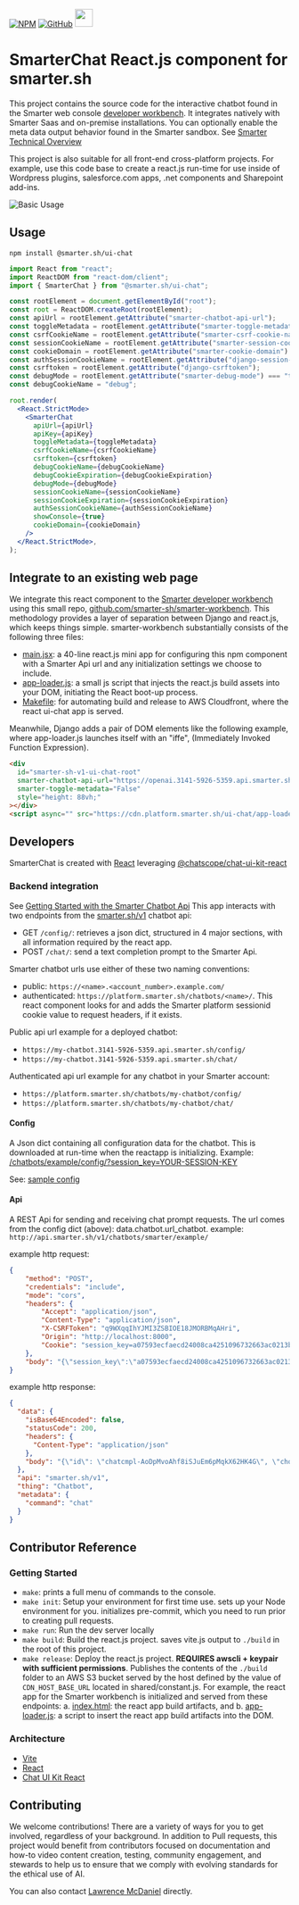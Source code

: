 [![NPM](https://a11ybadges.com/badge?logo=npm)](https://www.npmjs.com/package/@smarter.sh/ui-chat)
[![GitHub](https://a11ybadges.com/badge?logo=github)](https://github.com/smarter-sh/smarter-chat/)
<a href="https://smarter.sh">
<img src="https://img.shields.io/badge/Smarter.sh-orange?style=flat&logo=appveyor&logoColor=white" height="32">
</a>

# SmarterChat React.js component for smarter.sh

This project contains the source code for the interactive chatbot found in the Smarter web console [developer workbench](https://platform.smarter.sh/chatbots/example/). It integrates natively with Smarter Saas and on-premise installations. You can optionally enable the meta data output behavior found in the Smarter sandbox. See [Smarter Technical Overview](./doc/README.md)

This project is also suitable for all front-end cross-platform projects. For example, use this code base to create a react.js run-time for use inside of Wordpress plugins, salesforce.com apps, .net components and Sharepoint add-ins.

![Basic Usage](./doc/img/readme-usage4.png)

## Usage

```console
npm install @smarter.sh/ui-chat
```

```jsx
import React from "react";
import ReactDOM from "react-dom/client";
import { SmarterChat } from "@smarter.sh/ui-chat";

const rootElement = document.getElementById("root");
const root = ReactDOM.createRoot(rootElement);
const apiUrl = rootElement.getAttribute("smarter-chatbot-api-url");
const toggleMetadata = rootElement.getAttribute("smarter-toggle-metadata") === "true";
const csrfCookieName = rootElement.getAttribute("smarter-csrf-cookie-name") || "csrftoken";
const sessionCookieName = rootElement.getAttribute("smarter-session-cookie-name") || "session_key";
const cookieDomain = rootElement.getAttribute("smarter-cookie-domain") || "platform.smarter.sh";
const authSessionCookieName = rootElement.getAttribute("django-session-cookie-name") || "sessionid";
const csrftoken = rootElement.getAttribute("django-csrftoken");
const debugMode = rootElement.getAttribute("smarter-debug-mode") === "true";
const debugCookieName = "debug";

root.render(
  <React.StrictMode>
    <SmarterChat
      apiUrl={apiUrl}
      apiKey={apiKey}
      toggleMetadata={toggleMetadata}
      csrfCookieName={csrfCookieName}
      csrftoken={csrftoken}
      debugCookieName={debugCookieName}
      debugCookieExpiration={debugCookieExpiration}
      debugMode={debugMode}
      sessionCookieName={sessionCookieName}
      sessionCookieExpiration={sessionCookieExpiration}
      authSessionCookieName={authSessionCookieName}
      showConsole={true}
      cookieDomain={cookieDomain}
    />
  </React.StrictMode>,
);
```

## Integrate to an existing web page

We integrate this react component to the [Smarter developer workbench](https://platform.smarter.sh/) using this small repo, [github.com/smarter-sh/smarter-workbench](https://github.com/smarter-sh/smarter-workbench). This methodology provides a layer of separation between Django and react.js, which keeps things simple. smarter-workbench substantially consists of the following three files:

- [main.jsx](https://github.com/smarter-sh/smarter-workbench/blob/main/src/main.jsx): a 40-line react.js mini app for configuring this npm component with a Smarter Api url and any initialization settings we choose to include.
- [app-loader.js](https://github.com/smarter-sh/smarter-workbench/blob/main/src/public/app-loader.js): a small js script that injects the react.js build assets into your DOM, initiating the React boot-up process.
- [Makefile](https://github.com/smarter-sh/smarter-workbench/blob/main/Makefile): for automating build and release to AWS Cloudfront, where the react ui-chat app is served.

Meanwhile, Django adds a pair of DOM elements like the following example, where app-loader.js launches itself with an "iffe", (Immediately Invoked Function Expression).

```html
<div
  id="smarter-sh-v1-ui-chat-root"
  smarter-chatbot-api-url="https://openai.3141-5926-5359.api.smarter.sh/"
  smarter-toggle-metadata="False"
  style="height: 88vh;"
></div>
<script async="" src="https://cdn.platform.smarter.sh/ui-chat/app-loader.js"></script>
```

## Developers

SmarterChat is created with [React](https://react.dev/) leveraging [@chatscope/chat-ui-kit-react](https://www.npmjs.com/package/@chatscope/chat-ui-kit-react)

### Backend integration

See [Getting Started with the Smarter Chatbot Api](./doc/CHATBOT_API.md)
This app interacts with two endpoints from the [smarter.sh/v1](https://platform.smarter.sh/docs/api/) chatbot api:

- GET `/config/`: retrieves a json dict, structured in 4 major sections, with all information required by the react app.
- POST `/chat/`: send a text completion prompt to the Smarter Api.

Smarter chatbot urls use either of these two naming conventions:

- public: `https://<name>.<account_number>.example.com/`
- authenticated: `https://platform.smarter.sh/chatbots/<name>/`. This react component looks for and adds the Smarter platform sessionid cookie value to request headers, if it exists.

Public api url example for a deployed chatbot:

- `https://my-chatbot.3141-5926-5359.api.smarter.sh/config/`
- `https://my-chatbot.3141-5926-5359.api.smarter.sh/chat/`

Authenticated api url example for any chatbot in your Smarter account:

- `https://platform.smarter.sh/chatbots/my-chatbot/config/`
- `https://platform.smarter.sh/chatbots/my-chatbot/chat/`

#### Config

A Json dict containing all configuration data for the chatbot. This is downloaded at run-time when the reactapp is initializing.
Example: [/chatbots/example/config/?session_key=YOUR-SESSION-KEY](http://localhost:8000/chatbots/example/config/)

See: [sample config](./data/sample-config.json)

#### Api

A REST Api for sending and receiving chat prompt requests. The url comes from the config dict (above): data.chatbot.url_chatbot.
example: `http://api.smarter.sh/v1/chatbots/smarter/example/`

example http request:

```json
{
    "method": "POST",
    "credentials": "include",
    "mode": "cors",
    "headers": {
        "Accept": "application/json",
        "Content-Type": "application/json",
        "X-CSRFToken": "q9WXqqIhYJMI3ZSBIOE18JMORBMqAHri",
        "Origin": "http://localhost:8000",
        "Cookie": "session_key=a07593ecfaecd24008ca4251096732663ac0213b8cc6bdcce4f4c043276ab0b5; debug=true;"
    },
    "body": "{\"session_key\":\"a07593ecfaecd24008ca4251096732663ac0213b8cc6bdcce4f4c043276ab0b5\",\"messages\":[{\"role\":\"system\",\"content\":\"You are a helpful chatbot."},{\"role\":\"assistant\",\"content\":\"Welcome to the Smarter demo!\"}]}"
}
```

example http response:

```json
{
  "data": {
    "isBase64Encoded": false,
    "statusCode": 200,
    "headers": {
      "Content-Type": "application/json"
    },
    "body": "{\"id\": \"chatcmpl-AoDpMvoAhf8iSJuEm6pMqkX62HK4G\", \"choices\": [{\"finish_reason\": \"stop\", \"index\": 0, \"logprobs\": null, \"message\": {\"content\": \"Hello! While I'm not your mom, I'm here to help you with any questions or tasks you have. What can I assist you with today?\", \"refusal\": null, \"role\": \"assistant\", \"audio\": null, \"function_call\": null, \"tool_calls\": null}}], \"created\": 1736532916, \"model\": \"gpt-4-turbo-2024-04-09\", \"object\": \"chat.completion\", \"service_tier\": \"default\", \"system_fingerprint\": \"fp_f17929ee92\", \"usage\": {\"completion_tokens\": 33, \"prompt_tokens\": 1122, \"total_tokens\": 1155, \"completion_tokens_details\": {\"accepted_prediction_tokens\": 0, \"audio_tokens\": 0, \"reasoning_tokens\": 0, \"rejected_prediction_tokens\": 0}, \"prompt_tokens_details\": {\"audio_tokens\": 0, \"cached_tokens\": 0}}, \"metadata\": {\"tool_calls\": null, \"model\": \"gpt-4-turbo\", \"temperature\": 0.5, \"max_tokens\": 256, \"input_text\": \"hi mom\"}}"
  },
  "api": "smarter.sh/v1",
  "thing": "Chatbot",
  "metadata": {
    "command": "chat"
  }
}
```

## Contributor Reference

### Getting Started

- `make`: prints a full menu of commands to the console.
- `make init`: Setup your environment for first time use. sets up your Node environment for you. initializes pre-commit, which you need to run prior to creating pull requests.
- `make run`: Run the dev server locally
- `make build`: Build the react.js project. saves vite.js output to `./build` in the root of this project.
- `make release`: Deploy the react.js project. **REQUIRES awscli + keypair with sufficient permissions**. Publishes the contents of the `./build` folder to an AWS S3 bucket served by the host defined by the value of `CDN_HOST_BASE_URL` located in shared/constant.js. For example, the react app for the Smarter workbench is initialized and served from these endpoints: a. [index.html](https://cdn.platform.smarter.sh/ui-chat/index.html): the react app build artifacts, and b. [app-loader.js](https://cdn.platform.smarter.sh/ui-chat/app-loader.js): a script to insert the react app build artifacts into the DOM.

### Architecture

- [Vite](https://vitejs.dev/)
- [React](https://react.dev/)
- [Chat UI Kit React](https://www.npmjs.com/package/@chatscope/chat-ui-kit-react)

## Contributing

We welcome contributions! There are a variety of ways for you to get involved, regardless of your background. In addition to Pull requests, this project would benefit from contributors focused on documentation and how-to video content creation, testing, community engagement, and stewards to help us to ensure that we comply with evolving standards for the ethical use of AI.

You can also contact [Lawrence McDaniel](https://lawrencemcdaniel.com/contact) directly.
